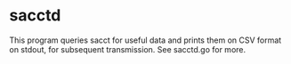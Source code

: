 # sacctd

This program queries sacct for useful data and prints them on CSV
format on stdout, for subsequent transmission.  See sacctd.go for
more.
